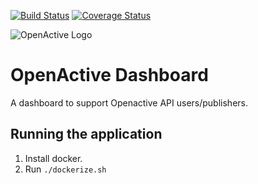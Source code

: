 [![Build Status](https://travis-ci.org/openactive/api-dashboard.svg?branch=master)](https://travis-ci.org/openactive/api-dashboard)
[![Coverage Status](https://coveralls.io/repos/github/openactive/api-dashboard/badge.svg?branch=master)](https://coveralls.io/github/openactive/api-dashboard?branch=master)

![OpenActive Logo](https://avatars1.githubusercontent.com/u/13738713?s=200)

# OpenActive Dashboard

A dashboard to support Openactive API users/publishers.

## Running the application

1. Install docker.
2. Run `./dockerize.sh`
